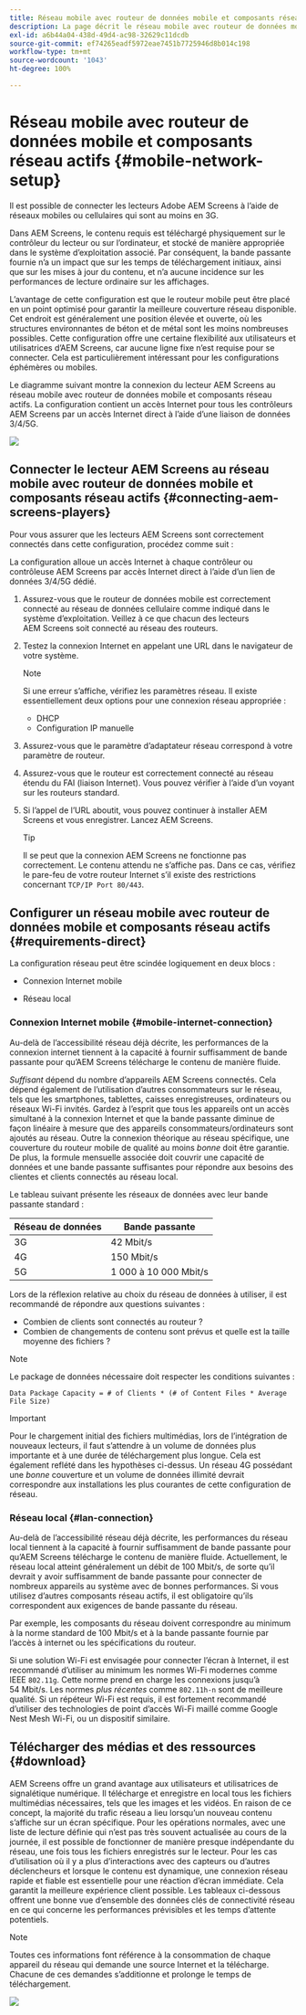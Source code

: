 ```yaml
---
title: Réseau mobile avec routeur de données mobile et composants réseau actifs
description: La page décrit le réseau mobile avec routeur de données mobiles et composants réseau actifs
exl-id: a6b44a04-438d-49d4-ac98-32629c11dcdb
source-git-commit: ef74265eadf5972eae7451b7725946d8b014c198
workflow-type: tm+mt
source-wordcount: '1043'
ht-degree: 100%

---
```


# Réseau mobile avec routeur de données mobile et composants réseau actifs {#mobile-network-setup}

Il est possible de connecter les lecteurs Adobe AEM Screens à l’aide de réseaux mobiles ou cellulaires qui sont au moins en 3G.

Dans AEM Screens, le contenu requis est téléchargé physiquement sur le contrôleur du lecteur ou sur l’ordinateur, et stocké de manière appropriée dans le système d’exploitation associé. Par conséquent, la bande passante fournie n’a un impact que sur les temps de téléchargement initiaux, ainsi que sur les mises à jour du contenu, et n’a aucune incidence sur les performances de lecture ordinaire sur les affichages.

L’avantage de cette configuration est que le routeur mobile peut être placé en un point optimisé pour garantir la meilleure couverture réseau disponible. Cet endroit est généralement une position élevée et ouverte, où les structures environnantes de béton et de métal sont les moins nombreuses possibles.
Cette configuration offre une certaine flexibilité aux utilisateurs et utilisatrices d’AEM Screens, car aucune ligne fixe n’est requise pour se connecter. Cela est particulièrement intéressant pour les configurations éphémères ou mobiles.

Le diagramme suivant montre la connexion du lecteur AEM Screens au réseau mobile avec routeur de données mobile et composants réseau actifs. La configuration contient un accès Internet pour tous les contrôleurs AEM Screens par un accès Internet direct à l’aide d’une liaison de données 3/4/5G.

![](/help/using/assets/mobile-network-1.png)

## Connecter le lecteur AEM Screens au réseau mobile avec routeur de données mobile et composants réseau actifs {#connecting-aem-screens-players}

Pour vous assurer que les lecteurs AEM Screens sont correctement connectés dans cette configuration, procédez comme suit :

La configuration alloue un accès Internet à chaque contrôleur ou contrôleuse AEM Screens par accès Internet direct à l’aide d’un lien de données 3/4/5G dédié.

1. Assurez-vous que le routeur de données mobile est correctement connecté au réseau de données cellulaire comme indiqué dans le système d’exploitation. Veillez à ce que chacun des lecteurs AEM Screens soit connecté au réseau des routeurs.
1. Testez la connexion Internet en appelant une URL dans le navigateur de votre système.

   >[!NOTE]
   >Si une erreur s’affiche, vérifiez les paramètres réseau. Il existe essentiellement deux options pour une connexion réseau appropriée :
   >* DHCP
   >* Configuration IP manuelle

1. Assurez-vous que le paramètre d’adaptateur réseau correspond à votre paramètre de routeur.

1. Assurez-vous que le routeur est correctement connecté au réseau étendu du FAI (liaison Internet). Vous pouvez vérifier à l’aide d’un voyant sur les routeurs standard.
1. Si l’appel de l’URL aboutit, vous pouvez continuer à installer AEM Screens et vous enregistrer. Lancez AEM Screens.

   >[!TIP]
   >Il se peut que la connexion AEM Screens ne fonctionne pas correctement. Le contenu attendu ne s’affiche pas. Dans ce cas, vérifiez le pare-feu de votre routeur Internet s’il existe des restrictions concernant `TCP/IP Port 80/443`.


## Configurer un réseau mobile avec routeur de données mobile et composants réseau actifs {#requirements-direct}

La configuration réseau peut être scindée logiquement en deux blocs :

* Connexion Internet mobile

* Réseau local

### Connexion Internet mobile {#mobile-internet-connection}

Au-delà de l’accessibilité réseau déjà décrite, les performances de la connexion internet tiennent à la capacité à fournir suffisamment de bande passante pour qu’AEM Screens télécharge le contenu de manière fluide. 

*Suffisant* dépend du nombre d’appareils AEM Screens connectés. Cela dépend également de l’utilisation d’autres consommateurs sur le réseau, tels que les smartphones, tablettes, caisses enregistreuses, ordinateurs ou réseaux Wi-Fi invités.
Gardez à l’esprit que tous les appareils ont un accès simultané à la connexion Internet et que la bande passante diminue de façon linéaire à mesure que des appareils consommateurs/ordinateurs sont ajoutés au réseau.
Outre la connexion théorique au réseau spécifique, une couverture du routeur mobile de qualité au moins *bonne* doit être garantie. De plus, la formule mensuelle associée doit couvrir une capacité de données et une bande passante suffisantes pour répondre aux besoins des clientes et clients connectés au réseau local.

Le tableau suivant présente les réseaux de données avec leur bande passante standard :

| Réseau de données | Bande passante |
|--- |--- |
| 3G | 42 Mbit/s |
| 4G | 150 Mbit/s |
| 5G | 1 000 à 10 000 Mbit/s |

Lors de la réflexion relative au choix du réseau de données à utiliser, il est recommandé de répondre aux questions suivantes :

* Combien de clients sont connectés au routeur ?
* Combien de changements de contenu sont prévus et quelle est la taille moyenne des fichiers ?

>[!NOTE]
>
>Le package de données nécessaire doit respecter les conditions suivantes :
>
>`Data Package Capacity = # of Clients * (# of Content Files * Average File Size)`

>[!IMPORTANT]
>
>Pour le chargement initial des fichiers multimédias, lors de l’intégration de nouveaux lecteurs, il faut s’attendre à un volume de données plus importante et à une durée de téléchargement plus longue. Cela est également reflété dans les hypothèses ci-dessus. Un réseau 4G possédant une *bonne* couverture et un volume de données illimité devrait correspondre aux installations les plus courantes de cette configuration de réseau.


### Réseau local {#lan-connection}

Au-delà de l’accessibilité réseau déjà décrite, les performances du réseau local tiennent à la capacité à fournir suffisamment de bande passante pour qu’AEM Screens télécharge le contenu de manière fluide. Actuellement, le réseau local atteint généralement un débit de 100 Mbit/s, de sorte qu’il devrait y avoir suffisamment de bande passante pour connecter de nombreux appareils au système avec de bonnes performances. Si vous utilisez d’autres composants réseau actifs, il est obligatoire qu’ils correspondent aux exigences de bande passante du réseau.

Par exemple, les composants du réseau doivent correspondre au minimum à la norme standard de 100 Mbit/s et à la bande passante fournie par l’accès à internet ou les spécifications du routeur.

Si une solution Wi-Fi est envisagée pour connecter l’écran à Internet, il est recommandé d’utiliser au minimum les normes Wi-Fi modernes comme IEEE `802.11g`. Cette norme prend en charge les connexions jusqu’à 54 Mbit/s. Les normes *plus récentes* comme `802.11h-n` sont de meilleure qualité. Si un répéteur Wi-Fi est requis, il est fortement recommandé d’utiliser des technologies de point d’accès Wi-Fi maillé comme Google Nest Mesh Wi-Fi, ou un dispositif similaire.

## Télécharger des médias et des ressources {#download}

AEM Screens offre un grand avantage aux utilisateurs et utilisatrices de signalétique numérique. Il télécharge et enregistre en local tous les fichiers multimédias nécessaires, tels que les images et les vidéos. En raison de ce concept, la majorité du trafic réseau a lieu lorsqu’un nouveau contenu s’affiche sur un écran spécifique.
Pour les opérations normales, avec une liste de lecture définie qui n’est pas très souvent actualisée au cours de la journée, il est possible de fonctionner de manière presque indépendante du réseau, une fois tous les fichiers enregistrés sur le lecteur.
Pour les cas d’utilisation où il y a plus d’interactions avec des capteurs ou d’autres déclencheurs et lorsque le contenu est dynamique, une connexion réseau rapide et fiable est essentielle pour une réaction d’écran immédiate. Cela garantit la meilleure expérience client possible.
Les tableaux ci-dessous offrent une bonne vue d’ensemble des données clés de connectivité réseau en ce qui concerne les performances prévisibles et les temps d’attente potentiels.

>[!NOTE]
>
>Toutes ces informations font référence à la consommation de chaque appareil du réseau qui demande une source Internet et la télécharge. Chacune de ces demandes s’additionne et prolonge le temps de téléchargement.

![](/help/using/assets/mobile-router-download.png)
